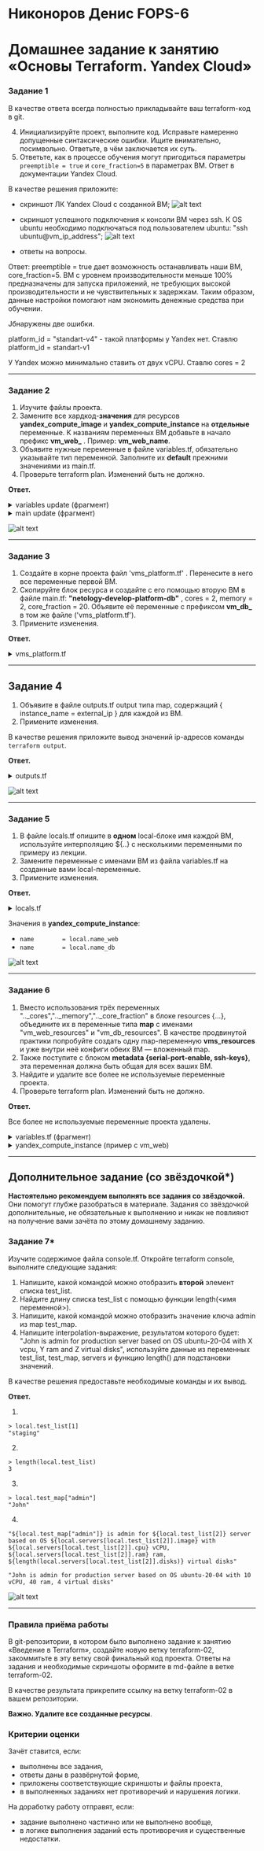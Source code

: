 # Никоноров Денис FOPS-6
# Домашнее задание к занятию «Основы Terraform. Yandex Cloud»

### Задание 1
В качестве ответа всегда полностью прикладывайте ваш terraform-код в git.

4. Инициализируйте проект, выполните код. Исправьте намеренно допущенные синтаксические ошибки. Ищите внимательно, посимвольно. Ответьте, в чём заключается их суть.
5. Ответьте, как в процессе обучения могут пригодиться параметры ```preemptible = true``` и ```core_fraction=5``` в параметрах ВМ. Ответ в документации Yandex Cloud.

В качестве решения приложите:

- скриншот ЛК Yandex Cloud с созданной ВМ;
![alt text](img/1.png)

- скриншот успешного подключения к консоли ВМ через ssh. К OS ubuntu необходимо подключаться под пользователем ubuntu: "ssh ubuntu@vm_ip_address";
![alt text](img/2.png)

- ответы на вопросы.

Ответ: preemptible = true дает возможность останавливать наши ВМ, core_fraction=5. ВМ с уровнем производительности меньше 100% предназначены для запуска приложений, не требующих высокой производительности и не чувствительных к задержкам. Таким образом, данные настройки помогают нам экономить денежные средства при обучении.

Jбнаружены две ошибки.

platform_id = "standart-v4" - такой платформы у Yandex нет. Ставлю platform_id = standart-v1

У Yandex можно минимально ставить от двух vCPU. Ставлю cores = 2

---

### Задание 2

1. Изучите файлы проекта.
2. Замените все хардкод-**значения** для ресурсов **yandex_compute_image** и **yandex_compute_instance** на **отдельные** переменные. К названиям переменных ВМ добавьте в начало префикс **vm_web_** .  Пример: **vm_web_name**.
2. Объявите нужные переменные в файле variables.tf, обязательно указывайте тип переменной. Заполните их **default** прежними значениями из main.tf. 
3. Проверьте terraform plan. Изменений быть не должно. 

**Ответ.**
<details><summary>variables update (фрагмент)</summary>

```tf
###wm_web
variable "os_image" {
  type = string
  default = "ubuntu-2004-lts"
  description = "OS iso image Linux"
}
variable "platformver" {
  type = string
  default = "standard-v1"
  description = "Version platform version"
}
variable "name_vm" {
  type = string
  default = "netology-develop-platform-web"
  description = "Set VM name"
}
variable "cores_vm" {
  type = number
  default = 2
  description = "VM vCPU"
}
variable "memory_vm" {
  type = number
  default = 1
  description = "VM RAM (Gb)"
}
variable "core_fractioin_vm" {
  type = number
  default = 5
  description = "VM Core fraction (%)"  
}
```
</details>
<details><summary>main update (фрагмент)</summary>

```tf
resource "yandex_vpc_subnet" "develop" {
  name           = var.vpc_name
  zone           = var.default_zone
  network_id     = yandex_vpc_network.develop.id
  v4_cidr_blocks = var.default_cidr
}


data "yandex_compute_image" "ubuntu" {
  family = var.os_image
}
resource "yandex_compute_instance" "platform" {
  name        = var.name_vm
  platform_id = var.platformver
  resources {
    cores = var.cores_vm
    memory = var.memory_vm
    core_fraction = var.core_fractioin_vm
  }
  boot_disk {
    initialize_params {
      image_id = data.yandex_compute_image.ubuntu.image_id
    }
  }
  scheduling_policy {
    preemptible = true
  }
  network_interface {
    subnet_id = yandex_vpc_subnet.develop.id
    nat       = true
  }

  metadata = {
    serial-port-enable = 1
    ssh-keys           = "ubuntu:${var.vms_ssh_root_key}"
  }
}
```
</details>

![alt text](img/3.png)

---

### Задание 3

1. Создайте в корне проекта файл 'vms_platform.tf' . Перенесите в него все переменные первой ВМ.
2. Скопируйте блок ресурса и создайте с его помощью вторую ВМ в файле main.tf: **"netology-develop-platform-db"** ,  cores  = 2, memory = 2, core_fraction = 20. Объявите её переменные с префиксом **vm_db_** в том же файле ('vms_platform.tf').
3. Примените изменения.

**Ответ.**
<details><summary>vms_platform.tf</summary>

```tf

resource "yandex_compute_instance" "platform2" {
  name        = var.name_vm_db
  platform_id = var.platformver_vm_db
  resources {
    cores         = var.cores_vm_db
    memory        = var.memory_vm_db
    core_fraction = var.core_fractioin_vm_db
  }
  boot_disk {
    initialize_params {
      image_id = data.yandex_compute_image.ubuntu.image_id
    }
  }
  scheduling_policy {
    preemptible = true
  }
  network_interface {
    subnet_id = yandex_vpc_subnet.develop.id
    nat       = true
  }

  metadata = {
    serial-port-enable = 1
    ssh-keys           = "ubuntu:${var.vms_ssh_root_key}"
  }
}
###wm_db
variable "name_vm_db" {
  type        = string
  default     = "netology-develop-platform-db"
  description = "VM name"
}

variable "platformver_vm_db" {
  type        = string
  default     = "standard-v1"
  description = "VM platform"
}

variable "cores_vm_db" {
  type        = number
  default     = 2
  description = "VM vCPU"
}

variable "memory_vm_db" {
  type        = number
  default     = 2
  description = "VM RAM (Gb)"
}

variable "core_fractioin_vm_db" {
  type        = number
  default     = 20
  description = "VM core fraction (%)"
}
```

</details>

---

## Задание 4

1. Объявите в файле outputs.tf output типа map, содержащий { instance_name = external_ip } для каждой из ВМ.
2. Примените изменения.

В качестве решения приложите вывод значений ip-адресов команды ```terraform output```.

**Ответ.**


<details><summary>outputs.tf</summary>

```tf

output "info_vm_web" {
  value = { for vm in yandex_compute_instance.platform[*] : vm.name =>  vm.network_interface[0].nat_ip_address }
}

output "info_vm_db" {
  value = { for vm in yandex_compute_instance.platform2[*] : vm.name =>  vm.network_interface[0].nat_ip_address }
}
```
</details>

![alt text](img/4.png)

---

### Задание 5

1. В файле locals.tf опишите в **одном** local-блоке имя каждой ВМ, используйте интерполяцию ${..} с несколькими переменными по примеру из лекции.
2. Замените переменные с именами ВМ из файла variables.tf на созданные вами local-переменные.
3. Примените изменения.

**Ответ.**

<details><summary>locals.tf</summary>

```tf
locals {
  name_web = "${var.vpc_name}-${var.name_vm_web}-cf${var.core_fractioin_vm_web}"
  name_db = "${var.vpc_name}-${var.name_vm_db}-cf${var.core_fractioin_vm_db}"
}
```
</details>

Значения в **yandex_compute_instance**:
 - `name        = local.name_web`
 - `name        = local.name_db`

![alt text](img/5.png)


---

### Задание 6

1. Вместо использования трёх переменных  ".._cores",".._memory",".._core_fraction" в блоке  resources {...}, объедините их в переменные типа **map** с именами "vm_web_resources" и "vm_db_resources". В качестве продвинутой практики попробуйте создать одну map-переменную **vms_resources** и уже внутри неё конфиги обеих ВМ — вложенный map.
2. Также поступите с блоком **metadata {serial-port-enable, ssh-keys}**, эта переменная должна быть общая для всех ваших ВМ.
3. Найдите и удалите все более не используемые переменные проекта.
4. Проверьте terraform plan. Изменений быть не должно.

**Ответ.**

Все более не используемые переменные проекта удалены.

<details><summary>variables.tf (фрагмент)</summary>

```tf

variable "vms_resources" {
  type = map(object({
    cores = number
    memory = number
    core_fraction = number
  }))
  default = {
    vm_web_resources = {
      cores = 2
      memory = 1
      core_fraction = 5 
    }
    vm_db_resources = {
      cores = 2
      memory = 2
      core_fraction = 20
    }
  }

}

###ssh vars

variable "vms_metadata" {
  type = object({
    serial-port-enable = number
    ssh-keys = string 
  })
  default = {
    serial-port-enable = 1
    ssh-keys = "ubuntu:ssh-ed25519 AAAAC3NzaC1lZDI1NTE5AAAAIG81pIeDIjO1qiw0xI6rHs5txcF79JFs6zJULK6YdYCo thegamer8161@thegamer8161-MaiBook-M"  
  }  
}
```

</details>

<details><summary>yandex_compute_instance (пример с vm_web) </summary>

```tf
resource "yandex_compute_instance" "platform" {
  name        = local.name_web
  platform_id = var.platformver
  
  resources {
    cores = var.vms_resources["vm_web_resources"]["cores"]
    memory = var.vms_resources["vm_web_resources"]["memory"]
    core_fraction = var.vms_resources["vm_web_resources"]["core_fraction"]
  }
  boot_disk {
    initialize_params {
      image_id = data.yandex_compute_image.ubuntu.image_id
    }
  }
  scheduling_policy {
    preemptible = true
  }
  network_interface {
    subnet_id = yandex_vpc_subnet.develop.id
    nat       = true
  }

  metadata = {
    serial-port-enable = var.vms_metadata["serial-port-enable"]
    ssh-keys           = var.vms_metadata["ssh-keys"]
  }
}
```
</details>

---

## Дополнительное задание (со звёздочкой*)

**Настоятельно рекомендуем выполнять все задания со звёздочкой.**   
Они помогут глубже разобраться в материале. Задания со звёздочкой дополнительные, не обязательные к выполнению и никак не повлияют на получение вами зачёта по этому домашнему заданию. 

### Задание 7*

Изучите содержимое файла console.tf. Откройте terraform console, выполните следующие задания: 

1. Напишите, какой командой можно отобразить **второй** элемент списка test_list.
2. Найдите длину списка test_list с помощью функции length(<имя переменной>).
3. Напишите, какой командой можно отобразить значение ключа admin из map test_map.
4. Напишите interpolation-выражение, результатом которого будет: "John is admin for production server based on OS ubuntu-20-04 with X vcpu, Y ram and Z virtual disks", используйте данные из переменных test_list, test_map, servers и функцию length() для подстановки значений.

В качестве решения предоставьте необходимые команды и их вывод.

**Ответ.**

1.
```
> local.test_list[1]
"staging"
```
2. 
```
> length(local.test_list)
3
```
3.
```
> local.test_map["admin"]
"John"
```
4.
```
"${local.test_map["admin"]} is admin for ${local.test_list[2]} server based on OS ${local.servers[local.test_list[2]].image} with ${local.servers[local.test_list[2]].cpu} vCPU, ${local.servers[local.test_list[2]].ram} ram, ${length(local.servers[local.test_list[2]].disks)} virtual disks"

"John is admin for production server based on OS ubuntu-20-04 with 10 vCPU, 40 ram, 4 virtual disks"
```
![alt text](img/6.png)

---
### Правила приёма работы

В git-репозитории, в котором было выполнено задание к занятию «Введение в Terraform», создайте новую ветку terraform-02, закоммитьте в эту ветку свой финальный код проекта. Ответы на задания и необходимые скриншоты оформите в md-файле в ветке terraform-02.

В качестве результата прикрепите ссылку на ветку terraform-02 в вашем репозитории.

**Важно. Удалите все созданные ресурсы**.


### Критерии оценки

Зачёт ставится, если:

* выполнены все задания,
* ответы даны в развёрнутой форме,
* приложены соответствующие скриншоты и файлы проекта,
* в выполненных заданиях нет противоречий и нарушения логики.

На доработку работу отправят, если:

* задание выполнено частично или не выполнено вообще,
* в логике выполнения заданий есть противоречия и существенные недостатки. 


